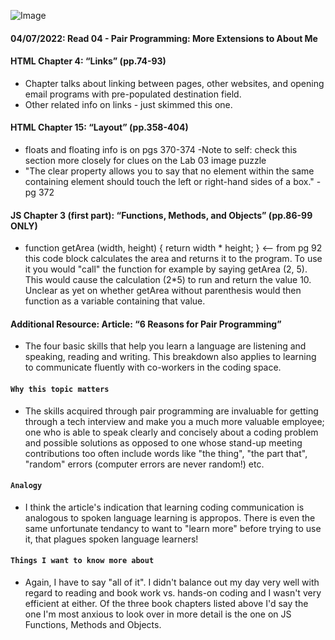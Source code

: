 ![Image](https://images.unsplash.com/photo-1507721999472-8ed4421c4af2?ixlib=rb-1.2.1&ixid=MnwxMjA3fDB8MHxwaG90by1wYWdlfHx8fGVufDB8fHx8&auto=format&fit=crop&w=480&q=80)

#### 04/07/2022: Read 04 - Pair Programming: More Extensions to About Me

#### HTML Chapter 4: “Links” (pp.74-93)
* Chapter talks about linking between pages, other websites, and opening email programs with pre-populated destination field.
* Other related info on links - just skimmed this one.
  
#### HTML Chapter 15: “Layout” (pp.358-404)
  * floats and floating info is on pgs 370-374 -Note to self: check this section more closely for clues on the Lab 03 image puzzle
  * "The clear property allows you to say that no element within the same containing element should touch the left or right-hand sides of a box." -pg 372

#### JS Chapter 3 (first part): “Functions, Methods, and Objects” (pp.86-99 ONLY)
  * function getArea (width, height) { return width * height; } <-- from pg 92 this code block calculates the area and returns it to the program. To use it you would "call" the function for example by saying getArea (2, 5). This would cause the calculation (2*5) to run and return the value 10. Unclear as yet on whether getArea without parenthesis would then function as a variable containing that value.
    

    
#### Additional Resource: Article: “6 Reasons for Pair Programming”
* The four basic skills that help you learn a language are listening and speaking, reading and writing. This breakdown also applies to learning to communicate fluently with co-workers in the coding space.
    
#### `Why this topic matters`
* The skills acquired through pair programming are invaluable for getting through a tech interview and make you a much more valuable employee; one who is able to speak clearly and concisely about a coding problem and possible solutions as opposed to one whose stand-up meeting contributions too often include words like "the thing", "the part that", "random" errors (computer errors are never random!) etc.
    
#### `Analogy `
* I think the article's indication that learning coding communication is analogous to spoken language learning is appropos. There is even the same unfortunate tendancy to want to "learn more" before trying to use it, that plagues spoken language learners!
        
#### `Things I want to know more about`
* Again, I have to say "all of it". I didn't balance out my day very well with regard to reading and book work vs. hands-on coding and I wasn't very efficient at either. Of the three book chapters listed above I'd say the one I'm most anxious to look over in more detail is the one on JS Functions, Methods and Objects. 
   
